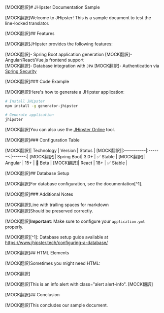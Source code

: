 [MOCK翻訳]# JHipster Documentation Sample

[MOCK翻訳]Welcome to JHipster! This is a sample document to test the line-locked translator.

[MOCK翻訳]## Features

[MOCK翻訳]JHipster provides the following features:

[MOCK翻訳]- Spring Boot application generation
[MOCK翻訳]- Angular/React/Vue.js frontend support  
[MOCK翻訳]- Database integration with `JPA`
[MOCK翻訳]- Authentication via [Spring Security](https://spring.io/projects/spring-security)

[MOCK翻訳]### Code Example

[MOCK翻訳]Here's how to generate a JHipster application:

```bash
# Install JHipster
npm install -g generator-jhipster

# Generate application
jhipster
```

[MOCK翻訳]You can also use the [JHipster Online](https://start.jhipster.tech/) tool.

[MOCK翻訳]### Configuration Table

[MOCK翻訳]| Technology | Version | Status |
[MOCK翻訳]|:-----------|:-------:|-------:|
[MOCK翻訳]| Spring Boot| 3.0+    | ✅ Stable |
[MOCK翻訳]| Angular    | 15+     | 🚧 Beta   |
[MOCK翻訳]| React      | 18+     | ✅ Stable |

[MOCK翻訳]## Database Setup

[MOCK翻訳]For database configuration, see the documentation[^1].

[MOCK翻訳]### Additional Notes

[MOCK翻訳]Line with trailing spaces for markdown  
[MOCK翻訳]Should be preserved correctly.

[MOCK翻訳]**Important**: Make sure to configure your `application.yml` properly.

[MOCK翻訳][^1]: Database setup guide available at https://www.jhipster.tech/configuring-a-database/

[MOCK翻訳]## HTML Elements

[MOCK翻訳]Sometimes you might need HTML:

[MOCK翻訳]<div class="alert alert-info" role="alert">
[MOCK翻訳]This is an info alert with class="alert alert-info".
[MOCK翻訳]</div>

[MOCK翻訳]## Conclusion

[MOCK翻訳]This concludes our sample document.